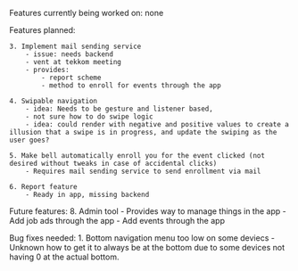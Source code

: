 Features currently being worked on:
none

Features planned:

    3. Implement mail sending service
        - issue: needs backend
        - vent at tekkom meeting
        - provides:
            - report scheme
            - method to enroll for events through the app

    4. Swipable navigation
        - idea: Needs to be gesture and listener based,
        - not sure how to do swipe logic
        - idea: could render with negative and positive values to create a illusion that a swipe is in progress, and update the swiping as the user goes?

    5. Make bell automatically enroll you for the event clicked (not desired without tweaks in case of accidental clicks)
        - Requires mail sending service to send enrollment via mail

    6. Report feature
        - Ready in app, missing backend

Future features:
    8. Admin tool
        - Provides way to manage things in the app
        - Add job ads through the app
        - Add events through the app

Bug fixes needed:
    1. Bottom navigation menu too low on some deviecs
        -  Unknown how to get it to always be at the bottom due to some devices not having 0 at the actual bottom.
